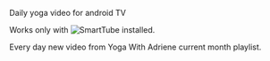 Daily yoga video for android TV

Works only with ![SmartTube](https://github.com/yuliskov/SmartTube) installed.

Every day new video from Yoga With Adriene current month playlist.
